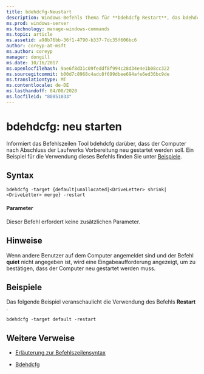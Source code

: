 ```yaml
---
title: bdehdcfg-Neustart
description: Windows-Befehls Thema für **bdehdcfg Restart**, das bdehdcfg anweist, dass der Computer nach Abschluss der Laufwerks Vorbereitung neu gestartet werden soll.
ms.prod: windows-server
ms.technology: manage-windows-commands
ms.topic: article
ms.assetid: a98b76bb-36f1-4790-b337-7dc35f606bc6
author: coreyp-at-msft
ms.author: coreyp
manager: dongill
ms.date: 10/16/2017
ms.openlocfilehash: 9ae6f8d31c09feddf8f994c28d34e4e1b08cc322
ms.sourcegitcommit: b00d7c8968c4adc8f699dbee694afe6ed36bc9de
ms.translationtype: MT
ms.contentlocale: de-DE
ms.lasthandoff: 04/08/2020
ms.locfileid: "80851033"
---
```

# <a name="bdehdcfg-restart"></a>bdehdcfg: neu starten

Informiert das Befehlszeilen Tool bdehdcfg darüber, dass der Computer nach Abschluss der Laufwerks Vorbereitung neu gestartet werden soll. Ein Beispiel für die Verwendung dieses Befehls finden Sie unter [Beispiele](#BKMK_Examples).

## <a name="syntax"></a>Syntax

```
bdehdcfg -target {default|unallocated|<DriveLetter> shrink|<DriveLetter> merge} -restart
```

#### <a name="parameters"></a>Parameter

Dieser Befehl erfordert keine zusätzlichen Parameter.

## <a name="remarks"></a>Hinweise

Wenn andere Benutzer auf dem Computer angemeldet sind und der Befehl **quiet** nicht angegeben ist, wird eine Eingabeaufforderung angezeigt, um zu bestätigen, dass der Computer neu gestartet werden muss.

## <a name="examples"></a><a name="BKMK_Examples"></a>Beispiele

Das folgende Beispiel veranschaulicht die Verwendung des Befehls **Restart** .

```
bdehdcfg -target default -restart
```

## <a name="additional-references"></a>Weitere Verweise

- [Erläuterung zur Befehlszeilensyntax](command-line-syntax-key.md)

- [Bdehdcfg](bdehdcfg.md)
